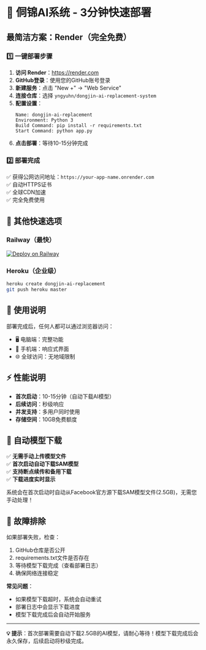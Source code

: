 # 🚀 侗锦AI系统 - 3分钟快速部署

## 最简洁方案：Render（完全免费）

### 1️⃣ 一键部署步骤

1. **访问 Render**：https://render.com
2. **GitHub登录**：使用您的GitHub账号登录
3. **新建服务**：点击 "New +" → "Web Service"
4. **连接仓库**：选择 `yngyuhn/dongjin-ai-replacement-system`
5. **配置设置**：
   ```
   Name: dongjin-ai-replacement
   Environment: Python 3
   Build Command: pip install -r requirements.txt
   Start Command: python app.py
   ```
6. **点击部署**：等待10-15分钟完成

### 2️⃣ 部署完成

✅ 获得公网访问地址：`https://your-app-name.onrender.com`  
✅ 自动HTTPS证书  
✅ 全球CDN加速  
✅ 完全免费使用  

## 🎯 其他快速选项

### Railway（最快）
[![Deploy on Railway](https://railway.app/button.svg)](https://railway.app/new/template/new)

### Heroku（企业级）
```bash
heroku create dongjin-ai-replacement
git push heroku master
```

## 📱 使用说明

部署完成后，任何人都可以通过浏览器访问：
- 🖥️ 电脑端：完整功能
- 📱 手机端：响应式界面
- 🌐 全球访问：无地域限制

## ⚡ 性能说明

- **首次启动**：10-15分钟（自动下载AI模型）
- **后续访问**：秒级响应
- **并发支持**：多用户同时使用
- **存储空间**：10GB免费额度

## 🤖 自动模型下载

✅ **无需手动上传模型文件**  
✅ **首次启动自动下载SAM模型**  
✅ **支持断点续传和备用下载**  
✅ **下载进度实时显示**  

系统会在首次启动时自动从Facebook官方源下载SAM模型文件(2.5GB)，无需您手动处理！

## 🔧 故障排除

如果部署失败，检查：
1. GitHub仓库是否公开
2. requirements.txt文件是否存在
3. 等待模型下载完成（查看部署日志）
4. 确保网络连接稳定

**常见问题**：
- 如果模型下载超时，系统会自动重试
- 部署日志中会显示下载进度
- 模型下载完成后会自动开始服务

---
**💡 提示**：首次部署需要自动下载2.5GB的AI模型，请耐心等待！模型下载完成后会永久保存，后续启动将秒级完成。